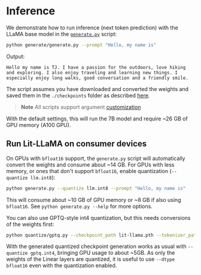 # Inference

We demonstrate how to run inference (next token prediction) with the LLaMA base model in the [`generate.py`](generate.py) script:

```bash
python generate/generate.py --prompt "Hello, my name is"
```
Output:
```
Hello my name is TJ. I have a passion for the outdoors, love hiking and exploring. I also enjoy traveling and learning new things. I especially enjoy long walks, good conversation and a friendly smile.
```

The script assumes you have downloaded and converted the weights and saved them in the `./checkpoints` folder as described [here](download_weights.md).

> **Note**
> All scripts support argument [customization](customize_paths.md)

With the default settings, this will run the 7B model and require ~26 GB of GPU memory (A100 GPU).

## Run Lit-LLaMA on consumer devices

On GPUs with `bfloat16` support, the `generate.py` script will automatically convert the weights and consume about ~14 GB.
For GPUs with less memory, or ones that don't support `bfloat16`, enable quantization (`--quantize llm.int8`):

```bash
python generate.py --quantize llm.int8 --prompt "Hello, my name is"
```
This will consume about ~10 GB of GPU memory or ~8 GB if also using `bfloat16`.
See `python generate.py --help` for more options.

You can also use GPTQ-style int4 quantization, but this needs conversions of the weights first:

```bash
python quantize/gptq.py --checkpoint_path lit-llama.pth --tokenizer_path tokenizer.model --output_path llama-7b-gptq.4bit.pt --dtype bfloat16  --quantize gptq.int4
```

With the generated quantized checkpoint generation works as usual with `--quantize gptq.int4`, bringing GPU usage to about ~5GB. As only the weights of the Linear layers are quantized, it is useful to use `--dtype bfloat16` even with the quantization enabled.
